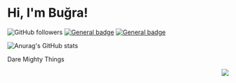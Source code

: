 # Hi, I'm Buğra!

![GitHub followers](https://img.shields.io/github/followers/BugraOmursunn?style=social)
[![General badge](https://img.shields.io/badge/LinkedIn-blue?style=flat-square&logo=linkedin&labelColor=blue)](https://www.linkedin.com/in/bugraomursun/)
[![General badge](https://img.shields.io/badge/Google_Play-414141?style=flat-square&logo=google-play&logoColor=white)](https://play.google.com/store/apps/dev?id=7696637140094003672)

![Anurag's GitHub stats](https://github-profile-summary-cards.vercel.app/api/cards/profile-details?username=bugraomursunn&theme=nord_dark)

Dare Mighty Things

<a href="https://github.com/vn7n24fzkq/github-profile-summary-cards">
  <img align="right" src="https://github-profile-summary-cards.vercel.app/api/cards/profile-details?username=bugraomursunn&theme=nord_dark" />
</a>
